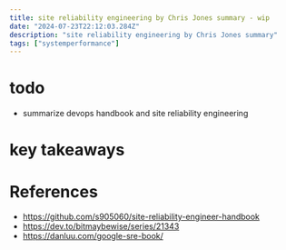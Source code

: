 ```yaml
---
title: site reliability engineering by Chris Jones summary - wip
date: "2024-07-23T22:12:03.284Z"
description: "site reliability engineering by Chris Jones summary"
tags: ["systemperformance"]
---
```


# todo
- summarize devops handbook and site reliability engineering


# key takeaways


# References
- https://github.com/s905060/site-reliability-engineer-handbook
- https://dev.to/bitmaybewise/series/21343
- https://danluu.com/google-sre-book/
